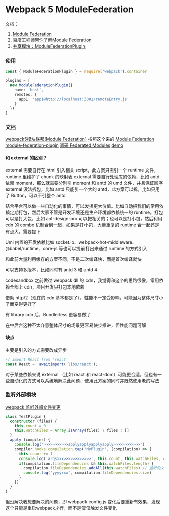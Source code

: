 # Webpack 5 ModuleFederation
文档：
1. [Module Federation](https://webpack.docschina.org/concepts/module-federation/)
2. [百度工程师带你了解Module Federation](https://baijiahao.baidu.com/s?id=1757137368593494033&wfr=spider&for=pc)
3. [共享模块：ModuleFederationPlugin](https://www.cnblogs.com/zcookies/p/16131326.html)


### 使用
```typescript
const { ModuleFederationPlugin } = require('webpack').container

plugins = [
  new ModuleFederationPlugin({
    name: 'host',
    remotes: {
      app1: 'app1@http://localhost:3001/remoteEntry.js'
    }
  })
]
```
### 文档
[webpack5模块联邦(Module Federation)](https://zhuanlan.zhihu.com/p/485148715) 按照这个来的
[Module Federation](https://webpack.docschina.org/concepts/module-federation/)
[module-federation-plugin](https://webpack.docschina.org/plugins/module-federation-plugin)
[调研 Federated Modules](https://mp.weixin.qq.com/s/sdIVsfmRlhDtT6DF2dmsJQ)
[demo](https://github.com/module-federation/module-federation-examples/)

#### 和 external 的区别？
external 需要自行在 html 引入相关 script，此方案只需引一个 runtime 文件，runtime 里维护了 chunk 的映射表
external 需要自行处理库的依赖，比如 antd 依赖 moment，那么就需要分别引 moment 和 antd 的 umd 文件，并且保证顺序
external 没法拆包，比如 antd 只能引一个大的 antd，此方案可以拆，比如只用了 Button，可以不引整个 antd

结合平台可以做一些自动化的事情，可以发挥更大价值。比如自动把我们的常用依赖定期打包，然后大家不管是开发环境还是生产环境都依赖统一的 runtime。打包可以是打大包，比如 ant-design-pro 可以把相关的；也可以是打小包，然后利用 cdn 的 combo 机制合到一起，如果是打小包，大量重复的 runtime 合一起还是有点大，需要提下

Umi 内置的开发依赖比如 socket.io、webpack-hot-middleware、@babel/runtime、core-js 等也可以提前打出来通过 runtime 的方式引入

和此前大量利用缓存的方案不同，不是二次编译快，而是首次编译就快

可以支持多版本，比如同时有 antd 3 和 antd 4

codesandbox 之前做过 webpack dll 的 cdn，我觉得和这个的思路很像，常用依赖全部上 cdn，项目开发只打包本地依赖

借助 http/2（现在的 cdn 基本都是了），性能不一定受影响，可能因为整体尺寸小了而变得更好了

有 library cdn 后，Bundlerless 更容易做了

在中后台这种不太介意整体尺寸的场景更容易快步推进，但性能问题可解

#### 缺点
主要是引入的方式需要改成异步
```typescript
// import React from 'react'
const React =  awaitimport('libs/react');

```
对于某些依赖来说 external （比如 react 和 react-dom）可能更合适，但也有一些自动化的方式可以系统地解决此问题，使用此方案的同时并既然使用老的写法

### 监听外部模块
[webpack 监听外部文件变更](https://www.keisei.top/watch-external-files-webpack-plugin/)

```typescript
class TestPlugin {
  constructor (files) {
    this.count = 0
    this.watchFiles = Array.isArray(files) ? files : []
  }
  apply (compiler) {
    console.log('>>>>>>>>>>>applyapplyapplyapply>>>>>>>>>>>>')
    compiler.hooks.compilation.tap('MyPlugin', (compilation) => {
      this.count += 1
      console.log('argsxxx>>>>>>>>>>>>', this.count, this.watchFiles, compilation.fileDependencies)
      if(compilation.fileDependencies && this.watchFiles.length) {
        compilation.fileDependencies.addAll(this.watchFiles) // 监听的文件
        console.log('yyyyxxx', compilation.fileDependencies.size)
      }
    })
  }
}
```
但没解决我想要解决的问题，即 webpack.config.js 变化后要重新有效果，发现这个只能是重启webpack才行，而不是仅仅触发文件变化
